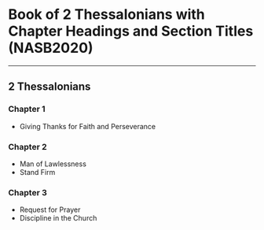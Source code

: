 # Book of 2 Thessalonians with Chapter Headings and Section Titles (NASB2020)

---

## 2 Thessalonians
### Chapter 1
- Giving Thanks for Faith and Perseverance

### Chapter 2
- Man of Lawlessness
- Stand Firm

### Chapter 3
- Request for Prayer
- Discipline in the Church

